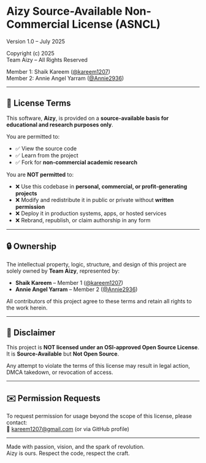 # Aizy Source-Available Non-Commercial License (ASNCL)
Version 1.0 – July 2025

Copyright (c) 2025  
Team Aizy – All Rights Reserved

Member 1: Shaik Kareem ([@kareem1207](https://github.com/kareem1207))  
Member 2: Annie Angel Yarram ([@Annie2936](https://github.com/Annie2936))

---

## 📜 License Terms

This software, **Aizy**, is provided on a **source-available basis for educational and research purposes only**.

You are permitted to:
- ✅ View the source code
- ✅ Learn from the project
- ✅ Fork for **non-commercial academic research**

You are **NOT permitted** to:
- ❌ Use this codebase in **personal, commercial, or profit-generating projects**
- ❌ Modify and redistribute it in public or private without **written permission**
- ❌ Deploy it in production systems, apps, or hosted services
- ❌ Rebrand, republish, or claim authorship in any form

---

## 🔒 Ownership

The intellectual property, logic, structure, and design of this project are solely owned by **Team Aizy**, represented by:

- **Shaik Kareem** – Member 1 ([@kareem1207](https://github.com/kareem1207))  
- **Annie Angel Yarram** – Member 2 ([@Annie2936](https://github.com/Annie2936))

All contributors of this project agree to these terms and retain all rights to the work herein.

---

## 🚫 Disclaimer

This project is **NOT licensed under an OSI-approved Open Source License**.  
It is **Source-Available** but **Not Open Source**.

Any attempt to violate the terms of this license may result in legal action, DMCA takedown, or revocation of access.

---

## ✉️ Permission Requests

To request permission for usage beyond the scope of this license, please contact:  
📧 kareem1207@gmail.com (or via GitHub profile)

---

Made with passion, vision, and the spark of revolution.  
Aizy is ours. Respect the code, respect the craft.

